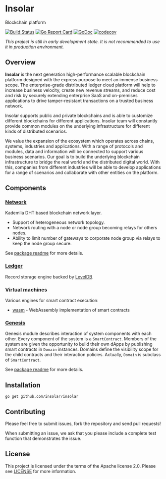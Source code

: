 Insolar
===============
Blockchain platform

[![Build Status](https://travis-ci.org/insolar/insolar.svg?branch=master)](https://travis-ci.org/insolar/insolar)
[![Go Report Card](https://goreportcard.com/badge/github.com/insolar/insolar)](https://goreportcard.com/report/github.com/insolar/insolar)
[![GoDoc](https://godoc.org/github.com/insolar/insolar?status.svg)](https://godoc.org/github.com/insolar/insolar)
[![codecov](https://codecov.io/gh/insolar/insolar/branch/master/graph/badge.svg)](https://codecov.io/gh/insolar/insolar)

_This project is still in early development state.
It is not recommended to use it in production environment._

Overview
--------
**Insolar** is the next generation high-performance scalable blockchain platform
designed with the express purpose to meet an immense business scope.
The enterprise-grade distributed ledger cloud platform will help to increase
business velocity, create new revenue streams, and reduce cost and risk
by securely extending enterprise SaaS and on-premises applications
to drive tamper-resistant transactions on a trusted business network.

Insolar supports public and private blockchains and is able to customize
different blockchains for different applications. Insolar team will
constantly provide common modules on the underlying infrastructure
for different kinds of distributed scenarios.

We value the expansion of the ecosystem which operates across chains,
systems, industries and applications. With a range of protocols and modules,
data and information will be connected to support various business scenarios.
Our goal is to build the underlying blockchain infrastructure to bridge
the real world and the distributed digital world. With this, companies
from different industries will be able to develop applications
for a range of scenarios and collaborate with other entities on the platform.


Components
----------
### [Network](network/hostnetwork)
Kademlia DHT based blockchain network layer.
 - Support of heterogeneous network topology.
 - Network routing with a node or node group becoming relays for others nodes.
 - Ability to limit number of gateways to corporate node group via relays
   to keep the node group secure.

See [package readme](network/hostnetwork) for more details.


### [Ledger](ledger)
Record storage engine backed by [LevelDB](https://github.com/syndtr/goleveldb).



### [Virtual machines](vm)
Various engines for smart contract execution:
 - [wasm](vm/wasm) - WebAssembly implementation of smart contracts


### [Genesis](genesis)
Genesis module describes interaction of system components with each other.
Every component of the system is a `SmartContract`. Members of the system are given the opportunity to build their own dApps by publishing smart contracts in `Domain` instances.
Domains define the visibility scope for the child contracts and their interaction policies. Actually, `Domain` is subclass of `SmartContract`.

See [package readme](genesis) for more details.


Installation
------------

    go get github.com/insolar/insolar


Contributing
------------
Please feel free to submit issues, fork the repository and send pull requests!

When submitting an issue, we ask that you please include a complete test function that demonstrates the issue.

License
-------
This project is licensed under the terms of the Apache license 2.0.
Please see [LICENSE](LICENSE) for more information.
